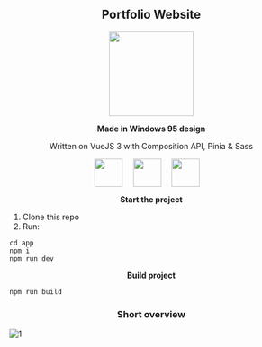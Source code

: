 <h2 align="center">Portfolio Website</h2>
<p align="center">
    <img width="150px" src="https://upload.wikimedia.org/wikipedia/commons/9/95/Vue.js_Logo_2.svg" />
</p>

<p align="center">
    <b>Made in Windows 95 design</b>
</p>
<p align="center">
    Written on VueJS 3 with Composition API, Pinia & Sass
</p>

<p align="center">
    <img align="center" style="margin-right: 15px" width="50px" src="https://upload.wikimedia.org/wikipedia/commons/9/95/Vue.js_Logo_2.svg" alt="" />
    <img align="center" style="margin-right: 15px" height="50px" src="https://pinia.vuejs.org/logo.svg" alt="" />
    <img align="center" style="margin-right: 15px" width="50px" src="https://upload.wikimedia.org/wikipedia/commons/thumb/9/96/Sass_Logo_Color.svg/1280px-Sass_Logo_Color.svg.png" />
</p>

<p align="center"><b>Start the project</b></p>

<ol>
    <li>Clone this repo</li>
    <li>Run:</li>
</ol>

    cd app
    npm i
    npm run dev

<p align="center"><b>Build project</b></p>

    npm run build


<h3 align="center">Short overview</h2>

![1](https://user-images.githubusercontent.com/51407990/190914044-205fe930-8ca0-4949-bc15-df928324f25e.png)
